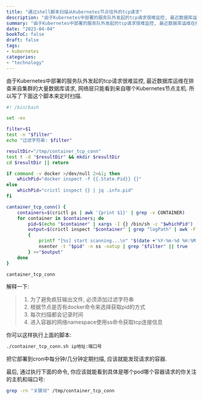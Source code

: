 ```yaml
---
title: "通过shell脚本扫描从Kubernetes节点往外的tcp请求"
description: "由于Kubernetes中部署的服务队外发起的tcp请求很难监控, 最近数据库运维在排查来自集群的大量数据库请求, 网络层只能看到来自哪个Kubernetes节点主机. 所以写了下面这个脚本来定时扫描."
summary: "由于Kubernetes中部署的服务队外发起的tcp请求很难监控, 最近数据库运维在排查来自集群的大量数据库请求, 网络层只能看到来自哪个Kubernetes节点主机. 所以写了下面这个脚本来定时扫描."
date: "2023-04-04"
bookToC: false
draft: false
tags:
- kubernetes
categories:
- "technology"
---
```


由于Kubernetes中部署的服务队外发起的tcp请求很难监控, 最近数据库运维在排查来自集群的大量数据库请求, 网络层只能看到来自哪个Kubernetes节点主机. 所以写了下面这个脚本来定时扫描.

```sh
#! /bin/bash

set -ex

filter=$1
test -n "$filter"
echo "过滤字符串: $filter"

resultDir="/tmp/container_tcp_conn"
test ! -d "$resultDir" && mkdir $resultDir
cd $resultDir || return

if command -v docker >/dev/null 2>&1; then
    whichPid="docker inspect -f {{.State.Pid}} {}"
else
    whichPid="crictl inspect {} | jq .info.pid"
fi

cantainer_tcp_conn() {
    containers=$(crictl ps | awk '{print $1}' | grep -v CONTAINER)
    for container in $containers; do
        pid=$(echo "$container" | xargs -I {} /bin/sh -c "$whichPid")
        output=$(crictl inspect "$container" | grep "logPath" | awk -F "/" '{print $5"_"$6}')
        {
            printf "[%s] start scanning...\n" "$(date +'%Y-%m-%d %H:%M:%S')"
            nsenter -t "$pid" -n ss -natup | grep "$filter" || true
        } >>"$output"
    done
}

cantainer_tcp_conn
```

解释一下:

> 1. 为了避免疯狂输出文件, 必须添加过滤字符串
> 2. 根据节点是否有docker命令来选择获取pid的方式
> 3. 每次扫描都会记录时间
> 4. 进入容器的网络namespace使用ss命令获取tcp连接信息

你可以这样执行上面的脚本:

```sh
./container_tcp_conn.sh ip地址:端口号
```

把它部署到cron中每分钟/几分钟定期扫描, 应该就能发现请求的容器.

最后, 通过执行下面的命令, 你应该就能看到具体是哪个pod哪个容器请求的你关注的主机和端口号:

```sh
grep -rn "关键词" /tmp/container_tcp_conn
```